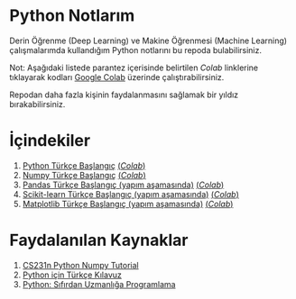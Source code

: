 # Python Notlarım

Derin Öğrenme (Deep Learning) ve Makine Öğrenmesi (Machine Learning) çalışmalarımda kullandığım Python notlarını bu repoda bulabilirsiniz.

Not: Aşağıdaki listede parantez içerisinde belirtilen _Colab_ linklerine tıklayarak kodları [Google Colab](https://medium.com/deep-learning-turkey/google-colab-free-gpu-tutorial-e113627b9f5d) üzerinde çalıştırabilirsiniz.

Repodan daha fazla kişinin faydalanmasını sağlamak bir yıldız bırakabilirsiniz.

İçindekiler
======


1. [Python Türkçe Başlangıç](https://github.com/fuatbeser/python-notlarim/blob/master/core_python_tutorial_turkish.ipynb) [(_Colab_)](https://colab.research.google.com/github/fuatbeser/python-notlarim/blob/master/core_python_tutorial_turkish.ipynb)
2. [Numpy Türkçe Başlangıç](https://github.com/fuatbeser/python-notlarim/blob/master/numpy_tutorial_turkish.ipynb) [(_Colab_)](https://colab.research.google.com/github/fuatbeser/python-notlarim/blob/master/numpy_tutorial_turkish.ipynb)
3. [Pandas Türkçe Başlangıç (yapım aşamasında)](https://github.com/fuatbeser/python-notlarim/blob/master/pandas_tutorial_turkish.ipynb) [(_Colab_)](https://colab.research.google.com/github/fuatbeser/python-notlarim/blob/master/pandas_tutorial_turkish.ipynb)
4. [Scikit-learn Türkçe Başlangıç (yapım aşamasında)](https://github.com/fuatbeser/python-notlarim/blob/master/scikitlearn_tutorial_turkish.ipynb) [(_Colab_)](https://colab.research.google.com/github/fuatbeser/python-notlarim/blob/master/scikitlearn_tutorial_turkish.ipynb)
5. [Matplotlib Türkçe Başlangıç (yapım aşamasında)](https://github.com/fuatbeser/python-notlarim/blob/master/matplotlib_tutorial_turkish.ipynb) [(_Colab_)](https://colab.research.google.com/github/fuatbeser/python-notlarim/blob/master/matplotlib_tutorial_turkish.ipynb)

Faydalanılan Kaynaklar
======

1. [CS231n Python Numpy Tutorial](http://cs231n.github.io/python-numpy-tutorial/)
2. [Python için Türkçe Kılavuz](https://belgeler.yazbel.com/python-istihza.pdf)
3. [Python: Sıfırdan Uzmanlığa Programlama](https://www.udemy.com/python-sfrdan-uzmanlga-programlama-1/)